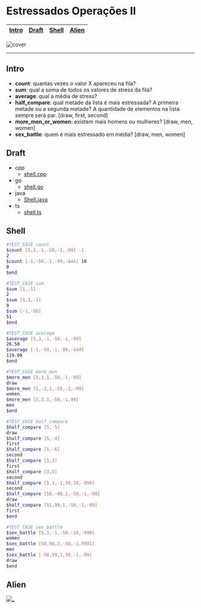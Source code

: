 # Estressados Operações II

<!-- toch -->
[Intro](#intro) | [Draft](#draft) | [Shell](#shell) | [Alien](#alien)
-- | -- | -- | --
<!-- toch -->

![cover](https://raw.githubusercontent.com/qxcodepoo/arcade/master/base/contagem/cover.jpg)

***

## Intro

- **count**: quantas vezes o valor X apareceu na fila?
- **sum**: qual a soma de todos os valores de stress da fila?
- **average**: qual a média de stress?
- **half_compare**: qual metade da lista é mais estressada? A primeira metade ou a segunda metade? A quantidade de elementos na lista sempre será par. \[draw, first, second]
- **more_men_or_women**: existem mais homens ou mulheres? \[draw, men, women]
- **sex_battle**: quem é mais estressado em média? \[draw, men, women]

## Draft

<!-- links .cache/draft -->
- cpp
  - [shell.cpp](https://github.com/qxcodepoo/arcade/blob/master/base/contagem/.cache/draft/cpp/shell.cpp)
- go
  - [shell.go](https://github.com/qxcodepoo/arcade/blob/master/base/contagem/.cache/draft/go/shell.go)
- java
  - [Shell.java](https://github.com/qxcodepoo/arcade/blob/master/base/contagem/.cache/draft/java/Shell.java)
- ts
  - [shell.ts](https://github.com/qxcodepoo/arcade/blob/master/base/contagem/.cache/draft/ts/shell.ts)
<!-- links -->

## Shell

```sh
#TEST_CASE count
$count [5,3,-1,-50,-1,-99] -1
2
$count [-1,-50,-1,-99,-444] 10
0
$end
```

```sh
#TEST_CASE sum
$sum [1,-1]
2
$sum [5,3,-1]
9
$sum [-1,-50]
51
$end
```

```sh
#TEST_CASE average
$average [5,3,-1,-50,-1,-99]
26.50
$average [-1,-50,-1,-99,-444]
119.00
$end
```

```sh
#TEST_CASE more_men
$more_men [5,3,1,-50,-1,-99]
draw
$more_men [5,-3,1,-50,-1,-99]
women
$more_men [5,3,1,-50,-1,99]
men
$end
```

```sh
#TEST_CASE half_compare
$half_compare [5,-5]
draw
$half_compare [5,-4]
first
$half_compare [5,-6]
second
$half_compare [5,3]
first
$half_compare [3,5]
second
$half_compare [5,3,-1,50,10,-999]
second
$half_compare [50,-98,2,-50,-1,-99]
draw
$half_compare [51,99,1,-50,-1,-99]
first
$end
```

```sh
#TEST_CASE sex_battle
$sex_battle [5,3,-1,-50,-10,-999]
women
$sex_battle [50,98,2,-50,-1,9991]
men
$sex_battle [-50,99,1,50,-1,-99]
draw
$end
```

## Alien

[![_](https://raw.githubusercontent.com/qxcodepoo/arcade/master/base/contagem/../../wiki/images/alien4.jpg)](https://www.youtube.com/watch?v=yEks2RnwgeA)
